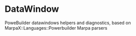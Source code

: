 DataWindow
==========

PoweBuilder datawindows helpers and diagnostics, based on MarpaX::Languages::Powerbuilder Marpa parsers
